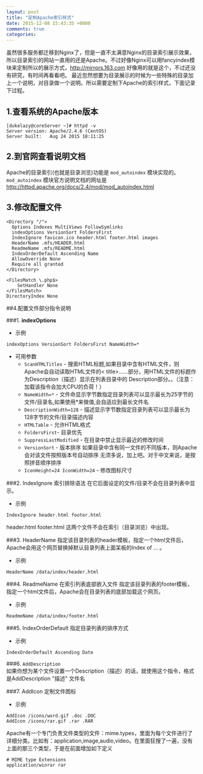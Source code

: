 ```yaml
---
layout: post
title: "定制Apache索引样式"
date: 2015-12-08 15:43:35 +0800
comments: true
categories: 
---
```


<!-- more -->

虽然很多服务都迁移到Nginx了，但是一直不太满意Nginx的目录索引展示效果，所以目录索引的网站一直用的还是Apache。不过好像Nginx可以用fancyindex模块来定制所以的展示方式，http://mirrors.163.com 好像用的就是这个，不过还没有研究，有时间再看看吧。
最近忽然想要为目录展示的时候为一些特殊的目录加上一个说明，对目录做一个说明。所以需要定制下Apache的索引样式，下面记录下过程。

<!--more-->

## 1.查看系统的Apache版本
```
[dukelazy@coreServer ~]# httpd -v
Server version: Apache/2.4.6 (CentOS)
Server built:   Aug 24 2015 18:11:25
```

## 2.到官网查看说明文档
Apache的目录索引(也就是目录浏览)功能是 `mod_autoindex` 模块实现的。  `mod_autoindex` 模块官方说明文档的网址是 http://httpd.apache.org/docs/2.4/mod/mod_autoindex.html

## 3.修改配置文件
``` apacheconf
<Directory "/">
  Options Indexes MultiViews FollowSymlinks
  indexOptions VersionSort FoldersFirst
  IndexIgnore favicon.ico header.html footer.html images
  HeaderName .mfs/HEADER.html
  ReadmeName .mfs/README.html
  IndexOrderDefault Ascending Name
  AllowOverride None
  Require all granted
</Directory>

<FilesMatch \.php$>
    SetHandler None
</FilesMatch>
DirectoryIndex None
```

##4.配置文件部分指令说明

###1. **indexOptions**

- 示例    
``` apacheconf
indexOptions VersionSort FoldersFirst NameWidth=*
```
- 可用参数
    - `ScanHTMLTitles` - 搜索HTML标题,如果目录中含有HTML文件，则Apache会自动读取HTML文件的< title>……部分，用HTML文件的标题作为Description（描述）显示在列表目录中的 Description部分。。（注意：加载该指令会加大CPU的负荷！）
    - `NameWidth=*` - 文件命显示字节数指定目录列表可以显示最长为25字节的文件/目录名,如果使用*来做值,会自适应到最长文件名
    - `DescriptionWidth=128` - 描述显示字节数指定目录列表可以显示最长为128字节的文件/目录描述内容
    - `HTMLTable` - 允许HTML格式
    - `FoldersFirst`-  目录优先
    - `SuppressLastModified` - 在目录中禁止显示最近的修改时间
    - `VersionSort` - 版本排序 如果目录中含有同一文件的不同版本，则Apache会对该文件按照版本号自动排序 无须多说，加上吧。对于中文来说，是按照拼音顺序排序
    - `IconHeight=24 IconWidth=24` - 修改图标尺寸

###2. IndexIgnore
索引排除语法 在它后面设定的文件/目录不会在目录列表中显示。

- 示例    
```
IndexIgnore header.html footer.html
```       
header.html footer.html 这两个文件不会在索引（目录浏览）中出现。

###3. HeaderName
指定该目录列表的header模板，指定一个html文件后，Apache会用这个网页替换掉默认目录列表上面呆板的Index of … 。

- 示例    
```
HeaderName /data/index/header.html
```

###4. ReadmeName
在索引列表底部嵌入文件 指定该目录列表的footer模板，指定一个html文件后，Apache会在目录列表的底部加载这个网页。

- 示例    
```
ReadmeName /data/index/footer.html
```

###5. IndexOrderDefault
指定目录列表的排序方式

- 示例    
```
IndexOrderDefault Ascending Date
```

###6. `AddDescription`   
如果你想为某个文件设置一个Description（描述）的话，就使用这个指令，格式是AddDescription "描述" 文件名

###7. AddIcon
定制文件图标

- 示例
```
AddIcon /icons/word.gif .doc .DOC
AddIcon /icons/rar.gif .rar .RAR
```
Apache有一个专门负责文件类型的文件：mime.types，里面为每个文件进行了详细分类。比如有：application,image,audio,video。在里面狂搜了一遍，没有上面的那三个类型，于是在前面增加如下定义    
```
# MIME type Extensions
application/winrar rar
```
